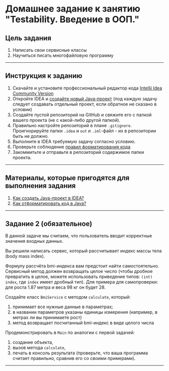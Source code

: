 # Домашнее задание к занятию "Testability. Введение в ООП."

## Цель задания

1. Написать свои сервисные классы
2. Научиться писать многофайловую программу

------

## Инструкция к заданию

1. Скачайте и установите профессиональный редактор кода [Intellij Idea Community Version](https://www.jetbrains.com/idea/download/)
1. Откройте IDEA и [создайте новый Java-проект](QA_Java_Idea_Create.md) (под каждую задачу следует создавать отдельный проект, если обратное не сказано в условии)
2. Создайте пустой репозиторий на GitHub и свяжите его с папкой вашего проекта (не с какой-либо другой папкой).
3. Правильно настройте репозиторий в плане `.gitignore`. Проигнорируйте папки `.idea` и `out` и `.iml`-файл - их в репозитории быть не должно.
4. Выполните в IDEA требуемую задачу согласно условию.
5. Проверьте соблюдение [правил форматирования кода](QA_Java_Idea_Format.md)
6. Закоммитьте и отправьте в репозиторий содержимое папки проекта.

------

## Материалы, которые пригодятся для выполнения задания

1. [Как создать Java-проект в IDEA?](QA_Java_Idea_Create.md)
1. [Как отформатировать код в Java?](QA_Java_Idea_Format.md)

------

## Задание 2 (обязательное)

В данной задаче мы считаем, что пользователь вводит корректные значения входных данных.

Вы решили написать сервис, который рассчитывает индекс массы тела (body mass index).

Формулу рассчёта bmi-индекса вам предстоит найти самостоятельно.
Сервисный метод должен возвращать целое число (чтобы дробное превратить в целое, можете использовать приведение типов: `(int) index`, где `index` имеет дробный тип).
Для примера для самопроверки: для роста 1.87 метра и веса 98 кг он будет 28.

Создайте класс `BmiService` с методом `calculate`, который:
1. принимает все нужные данные в параметрах;
2. в названии параметров указаны единицы измерения (например, в метрах ли вы принимаете рост)
3. метод возвращает посчитанный bmi-индекс в виде целого числа

Продемонстрировать в `Main` по аналогии с первой задачей:
1. создание объекта,
1. вызов метода `calculate`,
1. печать в консоль результата (проверьте, что ваша программа считает правильно, сравнив его со своими примерами).

------